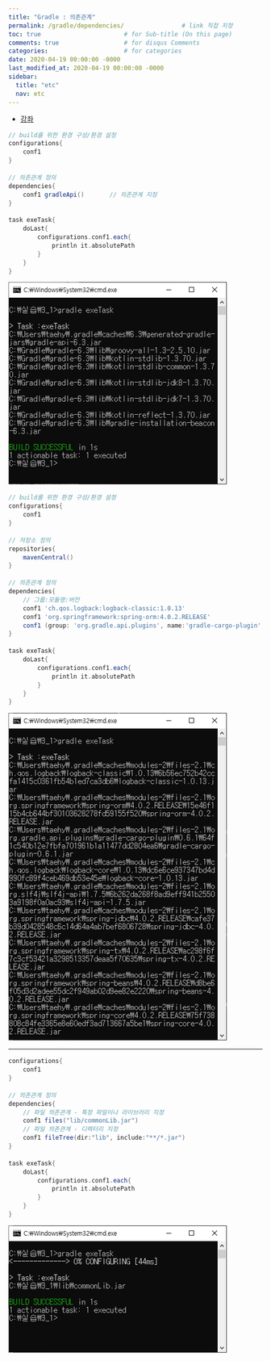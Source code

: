 ```yaml
---
title: "Gradle : 의존관계"
permalink: /gradle/dependencies/                # link 직접 지정
toc: true                       # for Sub-title (On this page)
comments: true                  # for disqus Comments
categories:                     # for categories
date: 2020-04-19 00:00:00 -0000
last_modified_at: 2020-04-19 00:00:00 -0000
sidebar:
  title: "etc"
  nav: etc
---
```


* [강좌](https://www.youtube.com/watch?v=hAtN9pd9xGg&list=PL7mmuO705dG2pdxCYCCJeAgOeuQN1seZz&index=21)

```groovy
// build를 위한 환경 구성/환경 설정
configurations{
    conf1
}

// 의존관계 정의
dependencies{
    conf1 gradleApi()       // 의존관계 지정
}

task exeTask{
    doLast{
        configurations.conf1.each{
            println it.absolutePath
        }
    }
}
```

![](/file/image/gradle-dependencies01.png)

```groovy
// build를 위한 환경 구성/환경 설정
configurations{
    conf1
}

// 저장소 정의
repositories{
    mavenCentral()
}

// 의존관계 정의
dependencies{
    // 그룹:모듈명:버전
    conf1 'ch.qos.logback:logback-classic:1.0.13'
    conf1 'org.springframework:spring-orm:4.0.2.RELEASE'
    conf1 (group: 'org.gradle.api.plugins', name:'gradle-cargo-plugin',version:'0.6.1')
}

task exeTask{
    doLast{
        configurations.conf1.each{
            println it.absolutePath
        }
    }
}
```

![](/file/image/gradle-dependencies02.png)

---

```groovy
configurations{
    conf1
}

// 의존관계 정의
dependencies{
    // 파일 의존관계 - 특정 파일이나 라이브러리 지정
    conf1 files("lib/commonLib.jar")
    // 파일 의존관계 - 디렉터리 지정
    conf1 fileTree(dir:"lib", include:"**/*.jar")
}

task exeTask{
    doLast{
        configurations.conf1.each{
            println it.absolutePath
        }
    }
}
```

![](/file/image/gradle-dependencies03.png)



